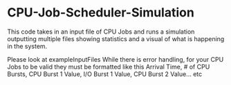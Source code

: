 # CPU-Job-Scheduler-Simulation
This code takes in an input file of CPU Jobs and runs a simulation outputting multiple files showing statistics and a visual of what is happening in the system.

Please look at exampleInputFiles
While there is error handling, for your CPU Jobs to be valid
they must be formatted like this
Arrival Time, # of CPU Bursts, CPU Burst 1 Value, I/O Burst 1 Value, CPU Burst 2 Value... etc
